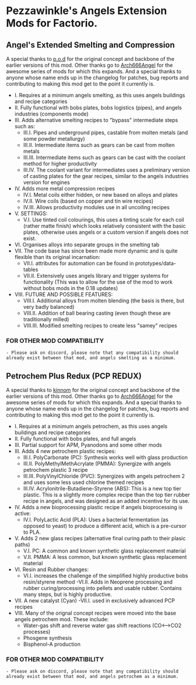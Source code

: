 # Pezzawinkle's Angels Extension Mods for Factorio.

## Angel's Extended Smelting and Compression
A special thanks to [p.o.d](https://mods.factorio.com/user/p.o.d) for the original concept and backbone of the earlier versions of this mod. Other thanks go to [Arch666Angel](https://mods.factorio.com/user/Arch666Angel) for the awesome series of mods for which this expands. And a special thanks to anyone whose name ends up in the changelog for patches, bug reports and contributing to making this mod get to the point it currently is.
- I. Requires at a minimum angels smelting, as this uses angels buildings and recipe categories
- II. Fully functional with bobs plates, bobs logistics (pipes), and angels industries (components mode)
- III. Adds alternative smelting recipes to "bypass" intermediate steps such as:
    - III.I. Pipes and underground pipes, castable from molten metals (and some powder metallurgy)
    - III.II. Intermediate items such as gears can be cast from molten metals
    - III.III. Intermediate items such as gears can be cast with the coolant method for higher productivity
    - III.IV. The coolant variant for intermediates uses a preliminary version of casting plates for the gear recipes, similar to the angels industries version for engines
- IV. Adds more metal compression recipes
    - IV.I. Metal coils either hidden, or new based on alloys and plates
    - IV.II. Wire coils (based on copper and tin wire recipes)
    - IV.III. Allows productivity modules use in all uncoiling recipes
- V. SETTINGS:
    - V.I. Use tinted coil colourings, this uses a tinting scale for each coil (rather matte finish) which looks relatively consistent with the basic plates, otherwise uses angels or a custom version if angels does not exist.
- VI. Organises alloys into separate groups in the smelting tab
- VII. The code base has since been made more dynamic and is quite flexible than its original incarnation:
    - VII.I. attributes for automation can be found in prototypes/data-tables
    - VII.II. Extensively uses angels library and trigger systems for functionality
      (This was to allow for the use of the mod to work without bobs mods in the 0.18 updates)
- VIII. FUTURE AND POSSIBLE FEATURES:
    - VIII.I. Additional alloys from molten blending (the basis is there, but very badly balanced)
    - VIII.II. Addition of ball bearing casting (even though these are traditionally milled)
    - VIII.III. Modified smelting recipes to create less "samey" recipes
### FOR OTHER MOD COMPATIBILITY
    - Please ask on discord, please note that any compatibility should already exist between that mod, and angels smelting as a minimum.


## Petrochem Plus Redux (PCP REDUX)
A special thanks to [kinnom](https://mods.factorio.com/user/kinnom) for the original concept and backbone of the earlier versions of this mod. Other thanks go to [Arch666Angel](https://mods.factorio.com/user/Arch666Angel) for the awesome series of mods for which this expands. And a special thanks to anyone whose name ends up in the changelog for patches, bug reports and contributing to making this mod get to the point it currently is.
- I. Requires at a minimum angels petrochem, as this uses angels buildings and recipe categories
- II. Fully functional with bobs plates, and full angels
- III. Partial support for APM, Pyanodons and some other mods
- III. Adds 4 new petrochem plastic recipes:
    - III.I. PolyCarbonate (PC): Synthesis works well with glass production
    - III.II. PolyMethylMethAcrylate (PMMA): Synergize with angels petrochem plastic 3 recipe
    - III.III. PolyVinylChloride (PVC): Synergizes with angels petrochem 2 and uses some less used chlorine themed recipes
    - III.IV. Acrylonitrile-Butadiene-Styrene (ABS): This is a new top tier plastic. This is a slightly more complex recipe than the top tier rubber recipe in angels, and was designed as an added incentive for its use.
- IV. Adds a new bioprocessing plastic recipe if angels bioprocessing is active:
    - IV.I. PolyLactic Acid (PLA): Uses a bacterial fermentation (as opposed to yeast) to produce a different acid, which is a pre-cursor to PLA.
- V. Adds 2 new glass recipes (alternative final curing path to their plasic paths)
    - V.I. PC: A common and known synthetic glass replacement material
    - V.II. PMMA: A less common, but known synthetic glass replacement material
- VI. Resin and Rubber changes:
    - VI.I. increases the challenge of the simplified highly productive bobs resin/styrene method
    -VI.II. Adds in Neoprene processing and rubber curing/processing into pellets and usable rubber. Contains many steps, but is highly productive.
- VII. A new catalyst (Cyan)
    -VII.I. used in exclusively advanced PCP recipes
- VIII. Many of the orignal concept recipes were moved into the base angels petrochem mod.
These include:
    - Water-gas shift and reverse water gas shift reactions (CO<-->CO2 processes)
    - Phosgene synthesis
    - Bisphenol-A production
### FOR OTHER MOD COMPATIBILITY
    - Please ask on discord, please note that any compatibility should already exist between that mod, and angels petrochem as a minimum.